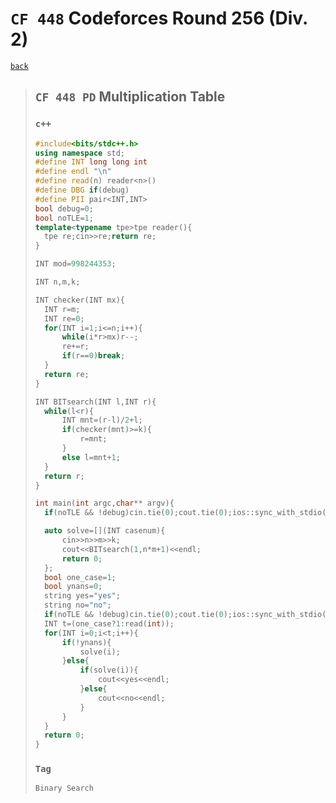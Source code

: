 <link id="style_css" rel="stylesheet" type="text/css" href="/OJ_ans/style.css">

# `CF 448` Codeforces Round 256 (Div. 2)

[`back`](../)

> ## `CF 448 PD` Multiplication Table
>
> ### `c++`
>
> ```c++
> #include<bits/stdc++.h>
> using namespace std;
> #define INT long long int
> #define endl "\n"
> #define read(n) reader<n>()
> #define DBG if(debug)
> #define PII pair<INT,INT>
> bool debug=0;
> bool noTLE=1;
> template<typename tpe>tpe reader(){
> 	tpe re;cin>>re;return re;
> }
>
> INT mod=998244353;
>
> INT n,m,k;
>
> INT checker(INT mx){
> 	INT r=m;
> 	INT re=0;
> 	for(INT i=1;i<=n;i++){
> 		while(i*r>mx)r--;
> 		re+=r;
> 		if(r==0)break;
> 	}
> 	return re;
> }
>
> INT BITsearch(INT l,INT r){
> 	while(l<r){
> 		INT mnt=(r-l)/2+l;
> 		if(checker(mnt)>=k){
> 			r=mnt;
> 		}
> 		else l=mnt+1;
> 	}
> 	return r;
> }
>
> int main(int argc,char** argv){
> 	if(noTLE && !debug)cin.tie(0);cout.tie(0);ios::sync_with_stdio(0);
>
> 	auto solve=[](INT casenum){
> 		cin>>n>>m>>k;
> 		cout<<BITsearch(1,n*m+1)<<endl;
> 		return 0;
> 	};
> 	bool one_case=1;
> 	bool ynans=0;
> 	string yes="yes";
> 	string no="no";
> 	if(noTLE && !debug)cin.tie(0);cout.tie(0);ios::sync_with_stdio(0);
> 	INT t=(one_case?1:read(int));
> 	for(INT i=0;i<t;i++){
> 		if(!ynans){
> 			solve(i);
> 		}else{
> 			if(solve(i)){
> 				cout<<yes<<endl;
> 			}else{
> 				cout<<no<<endl;
> 			}
> 		}
> 	}
> 	return 0;
> }
> ```
>
> ### `Tag`
>
> ```txt
> Binary Search
> ```

[`Codeforces`]: /OJ_ans/cf
[`Zerojudge`]: /OJ_ans/zj
[`PCIC`]: /OJ_ans/PCIC

<link id="style_css" rel="stylesheet" type="text/css" href="/OJ_ans/style.css">
